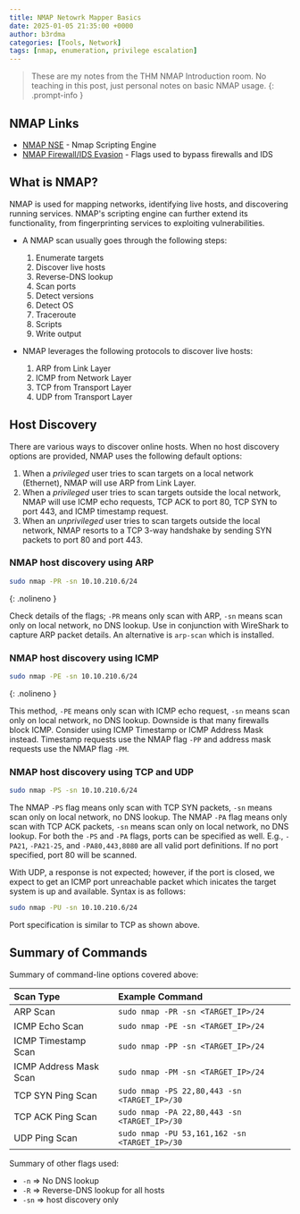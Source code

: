 ```yaml
---
title: NMAP Netowrk Mapper Basics
date: 2025-01-05 21:35:00 +0000
author: b3rdma
categories: [Tools, Network]
tags: [nmap, enumeration, privilege escalation]
---
```

> These are my notes from the THM NMAP Introduction room. No teaching in this
> post, just personal notes on basic NMAP usage.
{: .prompt-info }

## NMAP Links

- [NMAP NSE](https://nmap.org/book/nse-usage.html) - Nmap Scripting Engine
- [NMAP Firewall/IDS Evasion](https://nmap.org/book/man-bypass-firewalls-ids.html) - Flags used to bypass firewalls and IDS

## What is NMAP?

NMAP is used for mapping networks, identifying live hosts, and discovering running services. NMAP's scripting engine can further extend its functionality, from fingerprinting services to exploiting vulnerabilities.
- A NMAP scan usually goes through the following steps:

  1. Enumerate targets
  2. Discover live hosts
  3. Reverse-DNS lookup
  4. Scan ports
  5. Detect versions
  6. Detect OS
  7. Traceroute
  8. Scripts
  9. Write output

- NMAP leverages the following protocols to discover live hosts:

  1. ARP from Link Layer
  2. ICMP from Network Layer
  3. TCP from Transport Layer
  4. UDP from Transport Layer

## Host Discovery

There are various ways to discover online hosts. When no host discovery options are provided, NMAP uses the following default options:

  1. When a _privileged_ user tries to scan targets on a local network (Ethernet), NMAP will use ARP from Link Layer.
  2. When a _privileged_ user tries to scan targets outside the local network, NMAP will use ICMP echo requests, TCP ACK to port 80, TCP SYN to port 443, and ICMP timestamp request.
  3. When an _unprivileged_ user tries to scan targets outside the local network, NMAP resorts to a TCP 3-way handshake by sending SYN packets to port 80 and port 443.

### NMAP host discovery using ARP

```zsh
sudo nmap -PR -sn 10.10.210.6/24
```
{: .nolineno }

Check details of the flags; `-PR` means only scan with ARP, `-sn` means scan only on local network, no DNS lookup.
Use in conjunction with WireShark to capture ARP packet details. An alternative is `arp-scan` which is installed.

### NMAP host discovery using ICMP

```bash
sudo nmap -PE -sn 10.10.210.6/24
```
{: .nolineno }

This method, `-PE` means only scan with ICMP echo request, `-sn` means scan only on local network, no DNS lookup.
Downside is that many firewalls block ICMP. Consider using ICMP Timestamp or ICMP Address Mask instead. Timestamp requests use the NMAP flag `-PP` and address mask requests use the NMAP flag `-PM`.

### NMAP host discovery using TCP and UDP

```bash
sudo nmap -PS -sn 10.10.210.6/24
```

The NMAP `-PS` flag means only scan with TCP SYN packets, `-sn` means scan only on local network, no DNS lookup.
The NMAP `-PA` flag means only scan with TCP ACK packets, `-sn` means scan only on local network, no DNS lookup.
For both the `-PS` and `-PA` flags, ports can be specified as well. E.g., `-PA21`, `-PA21-25`, and `-PA80,443,8080` are all valid port definitions. If no port specified, port 80 will be scanned.

With UDP, a response is not expected; however, if the port is closed, we expect to get an ICMP port unreachable packet which inicates the target system is up and available.
Syntax is as follows:

```zsh
sudo nmap -PU -sn 10.10.210.6/24
```

Port specification is similar to TCP as shown above.

## Summary of Commands

Summary of command-line options covered above:

| Scan Type              | Example Command                              |
| :--------------------- | :------------------------------------------- |
| ARP Scan               | `sudo nmap -PR -sn <TARGET_IP>/24`            |
| ICMP Echo Scan         | `sudo nmap -PE -sn <TARGET_IP>/24`            |
| ICMP Timestamp Scan    | `sudo nmap -PP -sn <TARGET_IP>/24`            |
| ICMP Address Mask Scan | `sudo nmap -PM -sn <TARGET_IP>/24`            |
| TCP SYN Ping Scan      | `sudo nmap -PS 22,80,443 -sn <TARGET_IP>/30`  |
| TCP ACK Ping Scan      | `sudo nmap -PA 22,80,443 -sn <TARGET_IP>/30`  |
| UDP Ping Scan          | `sudo nmap -PU 53,161,162 -sn <TARGET_IP>/30` |

Summary of other flags used:

- `-n` => No DNS lookup
- `-R` => Reverse-DNS lookup for all hosts
- `-sn` => host discovery only

